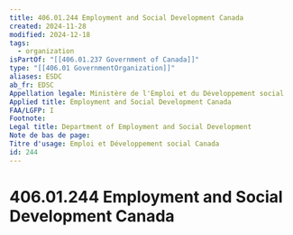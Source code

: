 ```yaml
---
title: 406.01.244 Employment and Social Development Canada
created: 2024-11-28
modified: 2024-12-18
tags:
  - organization
isPartOf: "[[406.01.237 Government of Canada]]"
type: "[[406.01 GovernmentOrganization]]"
aliases: ESDC
ab_fr: EDSC
Appellation legale: Ministère de l'Emploi et du Développement social
Applied title: Employment and Social Development Canada
FAA/LGFP: I
Footnote: 
Legal title: Department of Employment and Social Development
Note de bas de page: 
Titre d'usage: Emploi et Développement social Canada
id: 244
---
```

# 406.01.244 Employment and Social Development Canada

